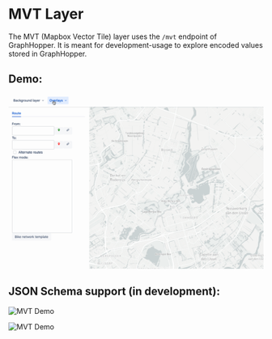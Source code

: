 # MVT Layer

The MVT (Mapbox Vector Tile) layer uses the `/mvt` endpoint of GraphHopper. It is meant for development-usage to explore encoded values stored in GraphHopper.

## Demo:

![MVT Demo](assets/mvt.gif)

## JSON Schema support (in development):

![MVT Demo](assets/mvt-json.gif)

![MVT Demo](assets/mvt-linear.gif)
